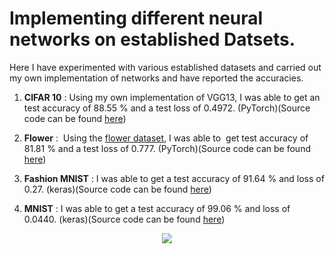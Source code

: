 # Implementing different neural networks on established Datsets.

Here I have experimented with various established datasets and carried out my own implementation of networks and have reported the accuracies.

1) **CIFAR 10** : Using my own implementation of VGG13, I was able to get an test accuracy of 88.55 % and a test loss of 0.4972. (PyTorch)(Source code can be found [here](https://github.com/anirudhtopiwala/UMD-CSMSC828L-Problem-Set-Solutions/tree/master/CIFAR10))

2) **Flower** :  Using the [flower dataset](http://www.robots.ox.ac.uk/~vgg/data/flowers/), I was able to  get test accuracy of 81.81 % and a test loss of 0.777. (PyTorch)(Source code can be found [here](https://github.com/anirudhtopiwala/UMD-CSMSC828L-Problem-Set-Solutions/tree/master/PS3))

3) **Fashion MNIST** : I was able to get a test accuracy of 91.64 % and loss of 0.27. (keras)(Source code can be found [here](https://github.com/anirudhtopiwala/UMD-CSMSC828L-Problem-Set-Solutions/blob/master/PS2/PS2%20-%20Fashion%20MNIST-%20Anirudh%20Topiwala.ipynb))

4) **MNIST** : I was able to get a test accuracy of 99.06 % and loss of 0.0440. (keras)(Source code can be found [here](https://github.com/anirudhtopiwala/UMD-CSMSC828L-Problem-Set-Solutions/blob/master/PS2/PS2%20-%20MNIST%20.ipynb))

<p align="center">
<img src="https://github.com/anirudhtopiwala/UMD-CSMSC828L-Problem-Set-Solutions/blob/neuralnetwork.gif">
</p>

